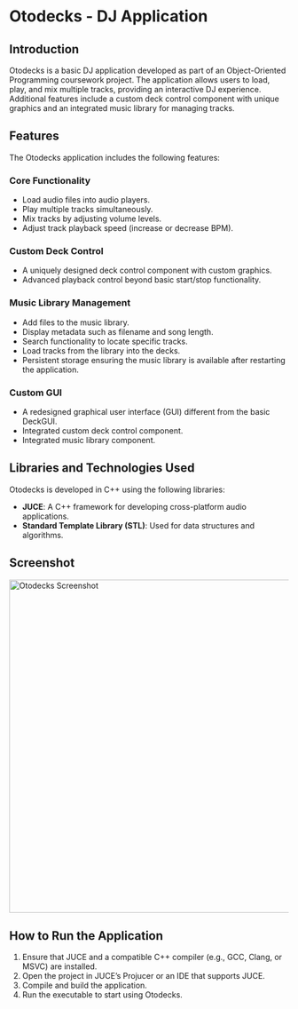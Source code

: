 # Otodecks - DJ Application

## Introduction
Otodecks is a basic DJ application developed as part of an Object-Oriented Programming coursework project. The application allows users to load, play, and mix multiple tracks, providing an interactive DJ experience. Additional features include a custom deck control component with unique graphics and an integrated music library for managing tracks.

## Features
The Otodecks application includes the following features:

### Core Functionality
- Load audio files into audio players.
- Play multiple tracks simultaneously.
- Mix tracks by adjusting volume levels.
- Adjust track playback speed (increase or decrease BPM).

### Custom Deck Control
- A uniquely designed deck control component with custom graphics.
- Advanced playback control beyond basic start/stop functionality.

### Music Library Management
- Add files to the music library.
- Display metadata such as filename and song length.
- Search functionality to locate specific tracks.
- Load tracks from the library into the decks.
- Persistent storage ensuring the music library is available after restarting the application.

### Custom GUI
- A redesigned graphical user interface (GUI) different from the basic DeckGUI.
- Integrated custom deck control component.
- Integrated music library component.

## Libraries and Technologies Used
Otodecks is developed in C++ using the following libraries:
- **JUCE**: A C++ framework for developing cross-platform audio applications.
- **Standard Template Library (STL)**: Used for data structures and algorithms.

## Screenshot
<img src="https://drive.google.com/uc?export=view&id=14vffyhG-XQxuI9oEaR_TfImIsYxQQfvF" alt="Otodecks Screenshot" width="600"/>

## How to Run the Application
1. Ensure that JUCE and a compatible C++ compiler (e.g., GCC, Clang, or MSVC) are installed.
2. Open the project in JUCE’s Projucer or an IDE that supports JUCE.
3. Compile and build the application.
4. Run the executable to start using Otodecks.
